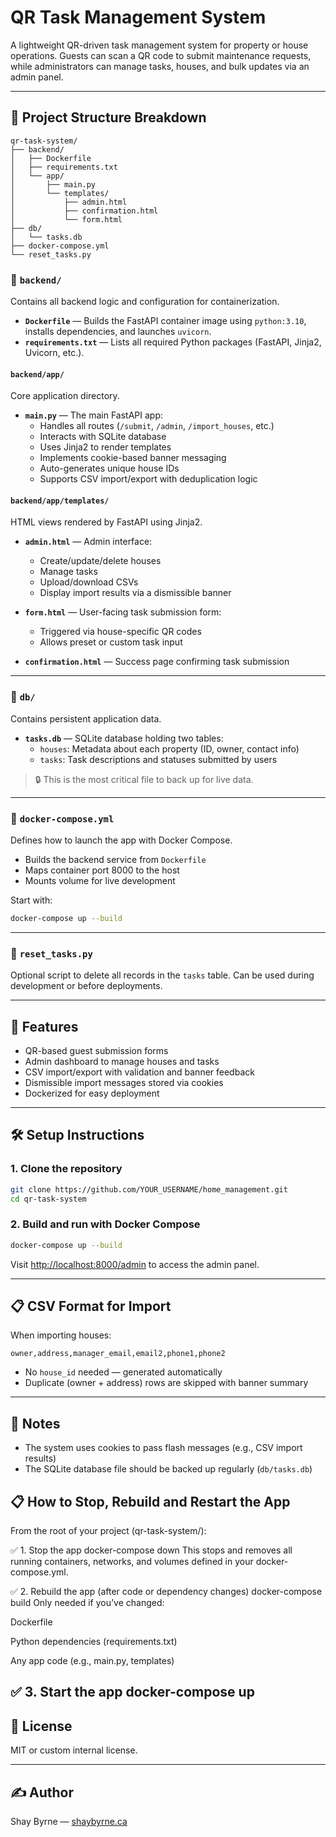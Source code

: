 # QR Task Management System

A lightweight QR-driven task management system for property or house operations.
Guests can scan a QR code to submit maintenance requests, while administrators can manage tasks, houses, and bulk updates via an admin panel.

---

## 📁 Project Structure Breakdown

```
qr-task-system/
├── backend/
│   ├── Dockerfile
│   ├── requirements.txt
│   └── app/
│       ├── main.py
│       └── templates/
│           ├── admin.html
│           ├── confirmation.html
│           └── form.html
├── db/
│   └── tasks.db
├── docker-compose.yml
└── reset_tasks.py
```

### 🔹 `backend/`
Contains all backend logic and configuration for containerization.

- **`Dockerfile`** — Builds the FastAPI container image using `python:3.10`, installs dependencies, and launches `uvicorn`.
- **`requirements.txt`** — Lists all required Python packages (FastAPI, Jinja2, Uvicorn, etc.).

#### `backend/app/`
Core application directory.

- **`main.py`** — The main FastAPI app:
  - Handles all routes (`/submit`, `/admin`, `/import_houses`, etc.)
  - Interacts with SQLite database
  - Uses Jinja2 to render templates
  - Implements cookie-based banner messaging
  - Auto-generates unique house IDs
  - Supports CSV import/export with deduplication logic

#### `backend/app/templates/`
HTML views rendered by FastAPI using Jinja2.

- **`admin.html`** — Admin interface:
  - Create/update/delete houses
  - Manage tasks
  - Upload/download CSVs
  - Display import results via a dismissible banner

- **`form.html`** — User-facing task submission form:
  - Triggered via house-specific QR codes
  - Allows preset or custom task input

- **`confirmation.html`** — Success page confirming task submission

---

### 🔹 `db/`
Contains persistent application data.

- **`tasks.db`** — SQLite database holding two tables:
  - `houses`: Metadata about each property (ID, owner, contact info)
  - `tasks`: Task descriptions and statuses submitted by users

> 🔒 This is the most critical file to back up for live data.

---

### 🔹 `docker-compose.yml`
Defines how to launch the app with Docker Compose.

- Builds the backend service from `Dockerfile`
- Maps container port 8000 to the host
- Mounts volume for live development

Start with:
```bash
docker-compose up --build
```

---

### 🔹 `reset_tasks.py`
Optional script to delete all records in the `tasks` table.
Can be used during development or before deployments.

---

## 🚀 Features
- QR-based guest submission forms
- Admin dashboard to manage houses and tasks
- CSV import/export with validation and banner feedback
- Dismissible import messages stored via cookies
- Dockerized for easy deployment

---

## 🛠 Setup Instructions

### 1. Clone the repository
```bash
git clone https://github.com/YOUR_USERNAME/home_management.git
cd qr-task-system
```

### 2. Build and run with Docker Compose
```bash
docker-compose up --build
```
Visit [http://localhost:8000/admin](http://localhost:8000/admin) to access the admin panel.

---

## 📋 CSV Format for Import

When importing houses:
```
owner,address,manager_email,email2,phone1,phone2
```
- No `house_id` needed — generated automatically
- Duplicate (owner + address) rows are skipped with banner summary

---

## 🔐 Notes
- The system uses cookies to pass flash messages (e.g., CSV import results)
- The SQLite database file should be backed up regularly (`db/tasks.db`)

## 📋 How to Stop, Rebuild and Restart the App
From the root of your project (qr-task-system/):

✅ 1. Stop the app
docker-compose down
This stops and removes all running containers, networks, and volumes defined in your docker-compose.yml.

✅ 2. Rebuild the app (after code or dependency changes)
docker-compose build
Only needed if you’ve changed:

Dockerfile

Python dependencies (requirements.txt)

Any app code (e.g., main.py, templates)

✅ 3. Start the app
docker-compose up
---

## 📄 License
MIT or custom internal license.

---

## ✍️ Author
Shay Byrne — [shaybyrne.ca](https://shaybyrne.ca)

